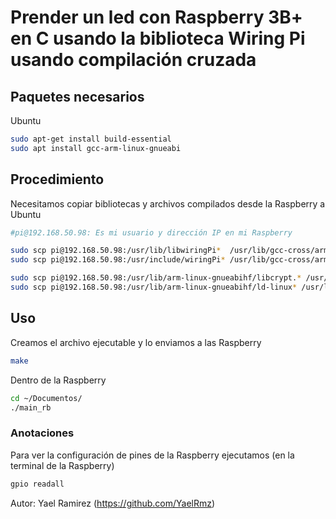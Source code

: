 # Prender un led con Raspberry 3B+ en C usando la biblioteca Wiring Pi usando compilación cruzada

## Paquetes necesarios 
Ubuntu
```bash
sudo apt-get install build-essential
sudo apt install gcc-arm-linux-gnueabi
```

## Procedimiento
Necesitamos copiar bibliotecas y archivos compilados desde la Raspberry a Ubuntu
```bash
#pi@192.168.50.98: Es mi usuario y dirección IP en mi Raspberry

sudo scp pi@192.168.50.98:/usr/lib/libwiringPi*  /usr/lib/gcc-cross/arm-linux-gnueabi/9/
sudo scp pi@192.168.50.98:/usr/include/wiringPi* /usr/lib/gcc-cross/arm-linux-gnueabi/9/include/

sudo scp pi@192.168.50.98:/usr/lib/arm-linux-gnueabihf/libcrypt.* /usr/lib/arm-linux-gnueabi
sudo scp pi@192.168.50.98:/usr/lib/arm-linux-gnueabihf/ld-linux* /usr/lib/arm-linux-gnueabi
```

## Uso
Creamos el archivo ejecutable y lo enviamos a las Raspberry
```bash
make 
```

Dentro de la Raspberry
```bash
cd ~/Documentos/ 
./main_rb
```

### Anotaciones
Para ver la configuración de pines de la Raspberry ejecutamos (en la terminal de la Raspberry)
```bash
gpio readall
```


Autor:  Yael Ramirez (https://github.com/YaelRmz)
